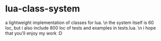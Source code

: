# lua-class-system
a lightweight implementation of classes for lua. \n
the system itself is 60 loc, but i also include 800 loc of tests and examples in tests.lua. \n
i hope that you'll enjoy my work :D

